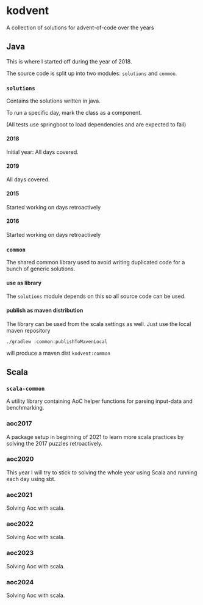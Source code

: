 # kodvent
A collection of solutions for advent-of-code over the years

## Java
This is where I started off during the year of 2018.

The source code is split up into two modules: `solutions` and `common`.

### `solutions`
Contains the solutions written in java.

To run a specific day, mark the class as a component.

(All tests use springboot to load dependencies and are expected to fail)
#### 2018
Initial year: All days covered.
#### 2019
All days covered.

#### 2015
Started working on days retroactively
#### 2016
Started working on days retroactively

### `common`
The shared common library used to avoid writing duplicated code for a bunch of generic solutions.

#### use as library
The `solutions` module depends on this so all source code can be used.


#### publish as maven distribution
The library can be used from the scala settings as well. Just use the local maven repository
```
./gradlew :common:publishToMavenLocal
```
will produce a maven dist `kodvent:common`

## Scala

### `scala-common`
A utility library containing AoC helper functions for parsing input-data and benchmarking.

### aoc2017
A package setup in beginning of 2021 to learn more scala practices by solving the 2017 puzzles retroactively.

### aoc2020
This year I will try to stick to solving the whole year using Scala and running each day using sbt.


### aoc2021
Solving Aoc with scala.

### aoc2022
Solving Aoc with scala.

### aoc2023
Solving Aoc with scala.

### aoc2024
Solving Aoc with scala.
